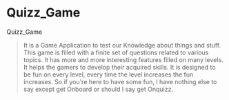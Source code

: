 # Quizz_Game

Quizz_Game

> It is a Game Application to test our Knowledge about things and stuff.
> This game is filled with a finite set of questions related to various topics.
> It has more and more interesting features filled on many levels.
> It helps the gamers to develop their acquired skills.
> It is designed to be fun on every level, every time the level increases the fun increases.
> So if you're here to have some fun, I have nothing else to say except get Onboard or should I say get Onquizz. 
